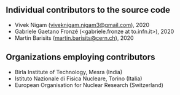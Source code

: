 ## Individual contributors to the source code
* Vivek Nigam (<viveknigam.nigam3@gmail.com>), 2020
* Gabriele Gaetano Fronzé (<gabriele.fronze at to.infn.it>), 2020
* Martin Barisits (<martin.barisits@cern.ch>), 2020

## Organizations employing contributors
* Birla Institute of Technology, Mesra (India)
* Istituto Nazionale di Fisica Nucleare, Torino (Italia)
* European Organisation for Nuclear Research (Switzerland)
